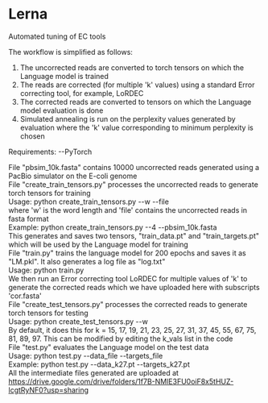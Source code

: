 # Lerna
Automated tuning of EC tools

The workflow is simplified as follows:
1) The uncorrected reads are converted to torch tensors on which the Language model is trained
2) The reads are corrected (for multiple 'k' values) using a standard Error correcting tool, for example, LoRDEC
3) The corrected reads are converted to tensors on which the Language model evaluation is done
4) Simulated annealing is run on the perplexity values generated by evaluation where the 'k' value corresponding to minimum perplexity is chosen

Requirements:
--PyTorch

File "pbsim_10k.fasta" contains 10000 uncorrected reads generated using a PacBio simulator on the E-coli genome  
File "create_train_tensors.py" processes the uncorrected reads to generate torch tensors for training  
  Usage: python create_train_tensors.py --w --file  
    where 'w' is the word length and 'file' contains the uncorrected reads in fasta format  
  Example: python create_train_tensors.py --4 --pbsim_10k.fasta  
  This generates and saves two tensors, "train_data.pt" and "train_targets.pt" which will be used by the Language model for training  
File "train.py" trains the language model for 200 epochs and saves it as "LM.pkl". It also generates a log file as "log.txt"  
  Usage: python train.py  
We then run an Error correcting tool LoRDEC for multiple values of 'k' to generate the corrected reads which we have uploaded here with subscripts 'cor.fasta'  
File "create_test_tensors.py" processes the corrected reads to generate torch tensors for testing  
  Usage: python create_test_tensors.py --w  
  By default, it does this for k = 15, 17, 19, 21, 23, 25, 27, 31, 37, 45, 55, 67, 75, 81, 89, 97. This can be modified by editing the k_vals list in the code  
File "test.py" evaluates the Language model on the test data  
  Usage: python test.py --data_file --targets_file  
  Example: python test.py --data_k27.pt --targets_k27.pt  
All the intermediate files generated are uploaded at https://drive.google.com/drive/folders/1f7B-NMlE3FU0oiF8x5tHUZ-lcgtRyNF0?usp=sharing    
  
  
